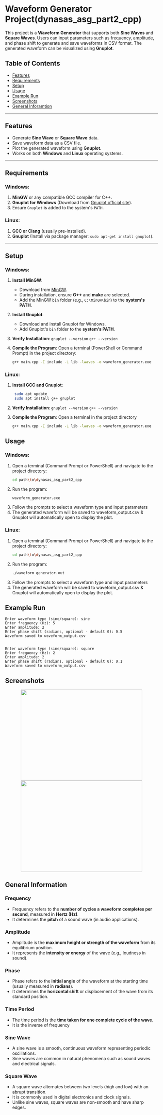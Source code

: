 # Waveform Generator Project(dynasas_asg_part2_cpp)

This project is a **Waveform Generator** that supports both **Sine Waves** and **Square Waves**. Users can input parameters such as frequency, amplitude, and phase shift to generate and save waveforms in CSV format. The generated waveform can be visualized using **Gnuplot**.

## **Table of Contents**
- [Features](#features)
- [Requirements](#requirements)
- [Setup](#setup)
- [Usage](#usage)
- [Example Run](#example-run)
- [Screenshots](#screenshots)
- [General Inforamtion](#general-information)

---

## **Features**
- Generate **Sine Wave** or **Square Wave** data.
- Save waveform data as a CSV file.
- Plot the generated waveform using **Gnuplot**.
- Works on both **Windows** and **Linux** operating systems.

---

## **Requirements**
### **Windows:**
1. **MinGW** or any compatible GCC compiler for C++.
2. **Gnuplot for Windows** (Download from [Gnuplot official site](http://www.gnuplot.info)).
3. Ensure `Gnuplot` is added to the system's `PATH`.

### **Linux:**
1. **GCC or Clang** (usually pre-installed).
2. **Gnuplot** (Install via package manager: `sudo apt-get install gnuplot`).

---

## **Setup**

### **Windows:**

1. **Install MinGW**:
   - Download from [MinGW](https://sourceforge.net/projects/mingw/).
   - During installation, ensure **G++** and **make** are selected.
   - Add the MinGW `bin` folder (e.g., `C:\MinGW\bin`) to the **system's PATH**.

2. **Install Gnuplot**:
   - Download and install Gnuplot for Windows.
   - Add Gnuplot's `bin` folder to the **system's PATH**.

3. **Verify Installation**:
     ``` gnuplot --version ```
     ``` g++ --version ```

4. **Compile the Program**:
   Open a terminal (PowerShell or Command Prompt) in the project directory:
   ```bash
   g++ main.cpp -I include -L lib -lwaves -o waveform_generator.exe

### **Linux:**

1. **Install GCC and Gnuplot**:
   ```bash
    sudo apt update
    sudo apt install g++ gnuplot

2. **Verify Installation**:
     ``` gnuplot --version ```
      ``` g++ --version ```
        
3. **Compile the Program**:
   Open a terminal in the project directory
   ```bash
   g++ main.cpp -I include -L lib -lwaves -o waveform_generator.exe

## **Usage**
  ### Windows:
1. Open a terminal (Command Prompt or PowerShell) and navigate to the project directory:
   ```bash
   cd path\to\dynasas_asg_part2_cpp
2. Run the program:
   ```bash
   waveform_generator.exe
3. Follow the prompts to select a waveform type and input parameters
4. The generated waveform will be saved to waveform_output.csv & Gnuplot will automatically open to display the plot.

  ### Linux:
1. Open a terminal (Command Prompt or PowerShell) and navigate to the project directory:
   ```bash
   cd path\to\dynasas_asg_part2_cpp
2. Run the program:
   ```bash
   ./waveform_generator.out
3. Follow the prompts to select a waveform type and input parameters
4. The generated waveform will be saved to waveform_output.csv & Gnuplot will automatically open to display the plot.


## **Example Run**
  ```
  Enter waveform type (sine/square): sine
  Enter frequency (Hz): 5
  Enter amplitude: 2
  Enter phase shift (radians, optional - default 0): 0.5
  Waveform saved to waveform_output.csv


  Enter waveform type (sine/square): square
  Enter frequency (Hz): 2
  Enter amplitude: 2
  Enter phase shift (radians, optional - default 0): 0.1
  Waveform saved to waveform_output.csv
```
## Screenshots
<p align="center">
  <img src="https://github.com/user-attachments/assets/f4462191-07f2-442e-84c8-ba394ec91f83" width="400" height="300"/>
  <img src="https://github.com/user-attachments/assets/24b87f0d-f37d-4c34-89e2-bb16a65b5aea" width="400" height="300"/>
</p>

## General Information

### **Frequency**
- Frequency refers to the **number of cycles a waveform completes per second**, measured in **Hertz (Hz)**.  
- It determines the **pitch** of a sound wave (in audio applications).

### **Amplitude**
- Amplitude is the **maximum height or strength of the waveform** from its equilibrium position.  
- It represents the **intensity or energy** of the wave (e.g., loudness in sound).

### **Phase**
- Phase refers to the **initial angle** of the waveform at the starting time (usually measured in **radians**).  
- It determines the **horizontal shift** or displacement of the wave from its standard position.

### **Time Period**
- The time period is the **time taken for one complete cycle of the wave**.  
- It is the inverse of frequency

### **Sine Wave**
 - A sine wave is a smooth, continuous waveform representing periodic oscillations.
 - Sine waves are common in natural phenomena such as sound waves and electrical signals.

### **Square Wave**
 - A square wave alternates between two levels (high and low) with an abrupt transition.
 - It is commonly used in digital electronics and clock signals.
 - Unlike sine waves, square waves are non-smooth and have sharp edges.
